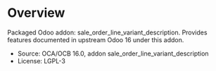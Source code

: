 # Overview

Packaged Odoo addon: sale_order_line_variant_description. Provides features documented in upstream Odoo 16 under this addon.

- Source: OCA/OCB 16.0, addon sale_order_line_variant_description
- License: LGPL-3
